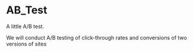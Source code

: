 # AB_Test
A little A/B test.

We will conduct A/B testing of click-through rates and conversions of two versions of sites
